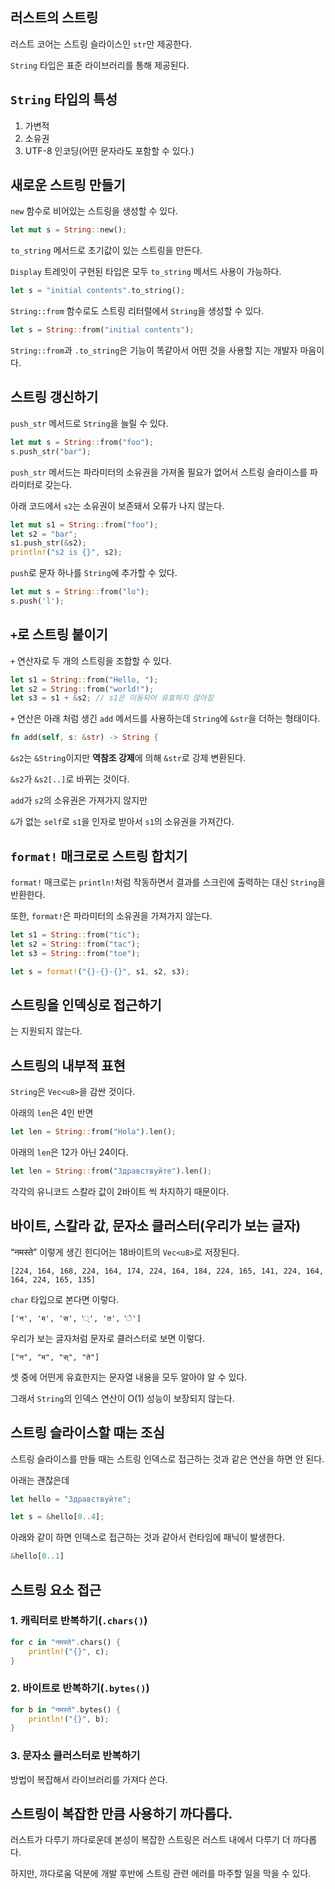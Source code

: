 ## 러스트의 스트링

러스트 코어는 스트링 슬라이스인 `str`만 제공한다.

`String` 타입은 표준 라이브러리를 통해 제공된다.

## `String` 타입의 특성

1. 가변적
2. 소유권
3. UTF-8 인코딩(어떤 문자라도 포함할 수 있다.)

## 새로운 스트링 만들기

`new` 함수로 비어있는 스트링을 생성할 수 있다.

```rust
let mut s = String::new();
```

`to_string` 메서드로 초기값이 있는 스트링을 만든다.

`Display` 트레잇이 구현된 타입은 모두 `to_string` 메서드 사용이 가능하다.

```rust
let s = "initial contents".to_string();
```

`String::from` 함수로도 스트링 리터럴에서 `String`을 생성할 수 있다.

```rust
let s = String::from("initial contents");
```

`String::from`과 `.to_string`은 기능이 똑같아서 어떤 것을 사용할 지는 개발자 마음이다.

## 스트링 갱신하기

`push_str` 메서드로 `String`을 늘릴 수 있다.

```rust
let mut s = String::from("foo");
s.push_str("bar");
```

`push_str` 메서드는 파라미터의 소유권을 가져올 필요가 없어서 스트링 슬라이스를 파라미터로 갖는다.

아래 코드에서 `s2`는 소유권이 보존돼서 오류가 나지 않는다.

```rust
let mut s1 = String::from("foo");
let s2 = "bar";
s1.push_str(&s2);
println!("s2 is {}", s2);
```

`push`로 문자 하나를 `String`에 추가할 수 있다.

```rust
let mut s = String::from("lo");
s.push('l');
```

## `+`로 스트링 붙이기

`+` 연산자로 두 개의 스트링을 조합할 수 있다.

```rust
let s1 = String::from("Hello, ");
let s2 = String::from("world!");
let s3 = s1 + &s2; // s1은 이동되어 유효하지 않아짐
```

`+` 연산은 아래 처럼 생긴 `add` 메서드를 사용하는데 `String`에 `&str`을 더하는 형태이다.

```rust
fn add(self, s: &str) -> String {
```

`&s2`는 `&String`이지만 **역참조 강제**에 의해 `&str`로 강제 변환된다.

`&s2`가 `&s2[..]`로 바뀌는 것이다.

`add`가 `s2`의 소유권은 가져가지 않지만

`&`가 없는 `self`로 `s1`을 인자로 받아서 `s1`의 소유권을 가져간다.

## `format!` 매크로로 스트링 합치기

`format!` 매크로는 `println!`처럼 작동하면서 결과를 스크린에 출력하는 대신 `String`을 반환한다.

또한, `format!`은 파라미터의 소유권을 가져가지 않는다.

```rust
let s1 = String::from("tic");
let s2 = String::from("tac");
let s3 = String::from("toe");

let s = format!("{}-{}-{}", s1, s2, s3);
```

## 스트링을 인덱싱로 접근하기

는 지원되지 않는다.

## 스트링의 내부적 표현

`String`은 `Vec<u8>`을 감싼 것이다.

아래의 `len`은 4인 반면

```rust
let len = String::from("Hola").len();
```

아래의 `len`은 12가 아닌 24이다.

```rust
let len = String::from("Здравствуйте").len();
```

각각의 유니코드 스칼라 값이 2바이트 씩 차지하기 때문이다.

## 바이트, 스칼라 값, 문자소 클러스터(우리가 보는 글자)

“नमस्ते” 이렇게 생긴 힌디어는 18바이트의 `Vec<u8>`로 저장된다.

```
[224, 164, 168, 224, 164, 174, 224, 164, 184, 224, 165, 141, 224, 164, 164, 224, 165, 135]
```

`char` 타입으로 본다면 이렇다.

```
['न', 'म', 'स', '्', 'त', 'े']
```

우리가 보는 글자처럼 문자로 클러스터로 보면 이렇다.

```
["न", "म", "स्", "ते"]
```

셋 중에 어떤게 유효한지는 문자열 내용을 모두 알아야 알 수 있다.

그래서 `String`의 인덱스 연산이 O(1) 성능이 보장되지 않는다.

## 스트링 슬라이스할 때는 조심

스트링 슬라이스를 만들 때는 스트링 인덱스로 접근하는 것과 같은 연산을 하면 안 된다.

아래는 괜찮은데

```rust
let hello = "Здравствуйте";

let s = &hello[0..4];
```

아래와 같이 하면 인덱스로 접근하는 것과 같아서 런타임에 패닉이 발생한다.

```rust
&hello[0..1]
```

## 스트링 요소 접근

### 1. 캐릭터로 반복하기(`.chars()`)

```rust
for c in "नमस्ते".chars() {
    println!("{}", c);
}
```

### 2. 바이트로 반복하기(`.bytes()`)

```rust
for b in "नमस्ते".bytes() {
    println!("{}", b);
}
```

### 3. 문자소 클러스터로 반복하기

방법이 복잡해서 라이브러리를 가져다 쓴다.

## 스트링이 복잡한 만큼 사용하기 까다롭다.

러스트가 다루기 까다로운데 본성이 복잡한 스트링은 러스트 내에서 다루기 더 까다롭다.

하지만, 까다로움 덕분에 개발 후반에 스트링 관련 에러를 마주할 일을 막을 수 있다.
